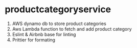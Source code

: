 # productcategoryservice

1. AWS dynamo db to store product categories
2. Aws Lambda function to fetch and add product category
3. Eslint & Airbnb base for linting
4. Prittier for formating
